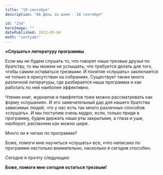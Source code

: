 ```yaml
---
title: "10 сентября"
description: "АА День за днем - 10 сентября"

id: "254"
heroImage: ""
datePublished: 2023-05-04
moth: "sentyabr"
---
```


**«Слушать» литературу программы**

Если мы не будем слушать то, что говорят наши трезвые друзья по братству, то
мы можем не услышать, что требуется делать для того, чтобы самим оставаться
трезвыми. И понятие «слушать» заключается не только в присутствии на
собраниях. Существует также много различной литературы, где разбирается наша
программа и как работать по ней наиболее эффективно.

Чтение книг, журналов и памфлетов тоже можно рассматривать как форму
«слушания». И это замечательный дар для нашего братства зависимых людей, что у
нас есть так много различных способов «слушать». И мы поступим очень мудро,
если, только придя в программу, будем держать наши рты закрытыми, а глаза и
уши, наоборот, распахнем как можно шире.

Много ли я читаю по программе?

Боже, помоги мне научиться «слушать» все, «что написано по программе настолько
внимательно, насколько я сегодня способен.

Сегодня я прочту следующее:

**Боже, помоги мне сегодня остаться трезвым!**
